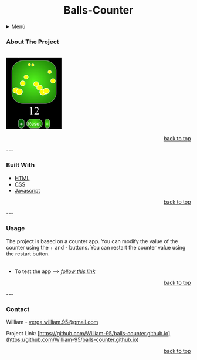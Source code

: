 # <h1 align=center><a name="0">**Balls-Counter**</a></h1>

<details>
  <summary>Menù</summary>
 <ol>
   <li><a href="#1">About The Project</a></li>
  <li><a href="#2">Built With</a></li>
  <li><a href="#3">Usage</a></li>
  <li><a href="#4">Contant</a></li>
 </ol>
</details>

### <a name="1">About The Project</a>
<br/>
<img src="img/screen.jpeg" width="30%">

<p align=right><a href="#0">back to top</a></p>
---

### <a name="2">Built With</a>

- [HTML](https://www.w3schools.com/html/html_intro.asp)
- [CSS](https://www.w3schools.com/css/css_intro.asp)
- [Javascript](https://www.javascript.com/)

<p align=right><a href="#0">back to top</a></p>
---

### <a name="3">Usage</a>

The project is based on a counter app.
You can modify the value of the counter using the + and - buttons.
You can restart the counter value using the restart button.
<br/>
<br/>
- To test the app ==>
_[follow this link](https://balls-counter.netlify.app/)_

<p align=right><a href="#0">back to top</a></p>
---

### <a name="4">Contact</a>

William - verga.william.95@gmail.com

Project Link: [https://github.com/William-95/balls-counter.github.io](https://github.com/William-95/balls-counter.github.io)

<p align=right><a href="#0">back to top</a></p>
